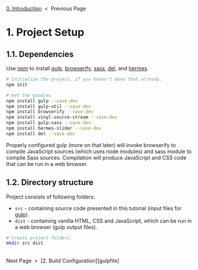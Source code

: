[0. Introduction][introduction] &nbsp;&lt;&nbsp; Previous Page

[introduction]: 0_introduction.markdown

# 1. Project Setup

## 1.1. Dependencies

Use [npm][npm] to install [gulp][gulp], [browserify][browserify], [sass][sass],
[del][del], and [hermes][hermes].

[npm]: https://docs.npmjs.com/getting-started/what-is-npm
[gulp]: https://github.com/gulpjs/gulp
[browserify]: https://github.com/substack/node-browserify
[sass]: https://github.com/sass/sass
[del]: https://github.com/sindresorhus/del
[hermes]: https://github.com/webfront-toolkit/hermes

```sh
# Initialize the project, if you haven't done that already.
npm init

# Get the goodies
npm install gulp --save-dev
npm install gulp-util --save-dev
npm install browserify --save-dev
npm install vinyl-source-stream --save-dev
npm install gulp-sass --save-dev
npm install hermes-slider --save-dev
npm install del --save-dev
```

Properly configured gulp (more on that later) will invoke browserify to compile
JavaScript sources (which uses node modules) and sass module to compile
Sass sources. Compilation will produce JavaScript and CSS code that can be run
in a web browser.

## 1.2. Directory structure

Project consists of following folders:

 * `src` - containing source code presented in this tutorial (input files
  for [gulp][gulp]).
 * `dist` - containing vanilla HTML, CSS and JavaScript, which can be
  run in a web browser (gulp output files).

```sh
# Create project folders.
mkdir src dist
```

<br>
Next Page &nbsp;&gt;&nbsp; [2. Build Configuration][gulpfile]

[gulpfile]: 2_gulpfile.js.md

